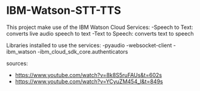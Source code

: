 # IBM-Watson-STT-TTS
This project make use of the IBM Watson Cloud Services:
-Speech to Text: converts live audio speech to text
-Text to Speech: converts text to speech

Libraries installed to use the services:
-pyaudio
-websocket-client
-ibm_watson
-ibm_cloud_sdk_core.authenticators

sources:
- https://www.youtube.com/watch?v=8k8S5ruFAUs&t=602s
- https://www.youtube.com/watch?v=YCyuZM454_I&t=849s

